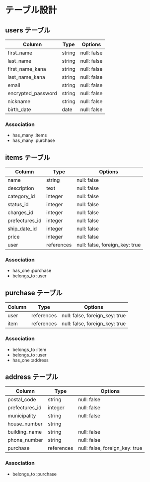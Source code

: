 # テーブル設計

## users テーブル

| Column                   | Type   | Options     |
| ------------------------ | ------ | ----------- |
| first_name               | string | null: false |
| last_name                | string | null: false |
| first_name_kana          | string | null: false |
| last_name_kana           | string | null: false |
| email                    | string | null: false |
| encrypted_password       | string | null: false |
| nickname                 | string | null: false |
| birth_date               | date   | null: false |

### Association

- has_many :items
- has_many :purchase

## items テーブル

| Column         | Type       | Options                        |
| -------------- | ---------- | ------------------------------ |
| name           | string     | null: false                    |
| description    | text       | null: false                    |
| category_id    | integer    | null: false                    |
| status_id      | integer    | null: false                    |
| charges_id     | integer    | null: false                    |
| prefectures_id | integer    | null: false                    |
| ship_date_id   | integer    | null: false                    |
| price          | integer    | null: false                    |
| user           | references | null: false, foreign_key: true |

### Association

- has_one :purchase
- belongs_to :user

## purchase テーブル

| Column          | Type         | Options                        |
| --------------- | ------------ | ------------------------------ |
| user            | references   | null: false, foreign_key: true |
| item            | references   | null: false, foreign_key: true |

### Association

- belongs_to :item
- belongs_to :user
- has_one :address

## address テーブル

| Column          | Type         | Options                        |
| --------------- | ------------ | ------------------------------ |
| postal_code     | string       | null: false                    |
| prefectures_id  | integer      | null: false                    |
| municipality    | string       | null: false                    |
| house_number    | string       |                                |
| building_name   | string       | null: false                    |
| phone_number    | string       | null: false                    |
| purchase        | references   | null: false, foreign_key: true |

### Association

- belongs_to :purchase